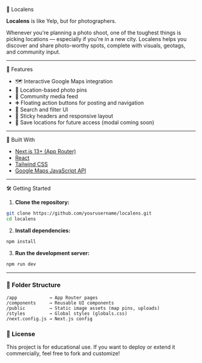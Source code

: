 📍 Localens

**Localens** is like Yelp, but for photographers.

Whenever you're planning a photo shoot, one of the toughest things is picking locations — especially if you're in a new city. Localens helps you discover and share photo-worthy spots, complete with visuals, geotags, and community input.

---

🚀 Features

- 🗺️ Interactive Google Maps integration
- 📍 Location-based photo pins
- 📸 Community media feed
- ➕ Floating action buttons for posting and navigation
- 🔎 Search and filter UI
- 🧭 Sticky headers and responsive layout
- 💾 Save locations for future access (modal coming soon)

---

🧱 Built With

- [Next.js 13+ (App Router)](https://nextjs.org/)
- [React](https://reactjs.org/)
- [Tailwind CSS](https://tailwindcss.com/)
- [Google Maps JavaScript API](https://developers.google.com/maps/documentation/javascript/overview)

---

🛠️ Getting Started

1. **Clone the repository:**

```bash
git clone https://github.com/yourusername/localens.git
cd localens
```

2. **Install dependencies:**

```bash
npm install
```

3. **Run the development server:**

```bash
npm run dev
```

---

### 📁 Folder Structure

```
/app            → App Router pages
/components     → Reusable UI components
/public         → Static image assets (map pins, uploads)
/styles         → Global styles (globals.css)
/next.config.js → Next.js config
```

### 🤝 License

This project is for educational use. If you want to deploy or extend it commercially, feel free to fork and customize!

